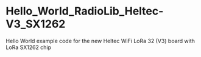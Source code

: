 # Hello_World_RadioLib_Heltec-V3_SX1262
Hello World example code for the new Heltec WiFi LoRa 32 (V3) board with LoRa SX1262 chip
